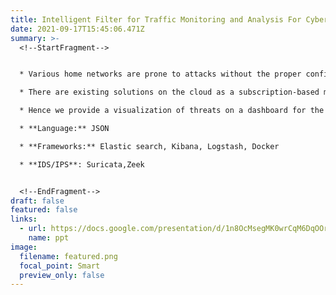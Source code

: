```yaml
---
title: Intelligent Filter for Traffic Monitoring and Analysis For Cyber Threats
date: 2021-09-17T15:45:06.471Z
summary: >-
  <!--StartFragment-->


  * Various home networks are prone to attacks without the proper configuration of security rules and firewalls.

  * There are existing solutions on the cloud as a subscription-based model but they are not practical as it is very expensive and suited for large enterprises.

  * Hence we provide a visualization of threats on a dashboard for the users to monitor and take necessary action against threats.

  * **Language:** JSON

  * **Frameworks:** Elastic search, Kibana, Logstash, Docker

  * **IDS/IPS**: Suricata,Zeek


  <!--EndFragment-->
draft: false
featured: false
links:
  - url: https://docs.google.com/presentation/d/1n8OcMsegMK0wrCqM6DqOOri1Ud5AHyEp/edit?usp=sharing&ouid=106882386787539954143&rtpof=true&sd=true
    name: ppt
image:
  filename: featured.png
  focal_point: Smart
  preview_only: false
---
```

